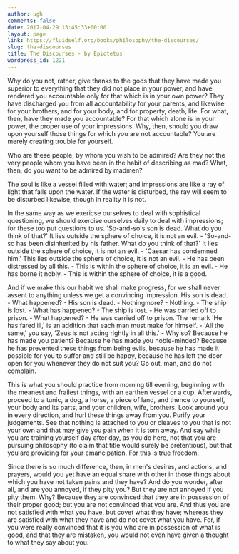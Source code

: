 ```yaml
---
author: ugh
comments: false
date: 2017-04-29 13:45:33+00:00
layout: page
link: https://fluidself.org/books/philosophy/the-discourses/
slug: the-discourses
title: The Discourses - by Epictetus
wordpress_id: 1221
---
```


Why do you not, rather, give thanks to the gods that they have made you superior to everything that they did not place in your power, and have rendered you accountable only for that which is in your own power? They have discharged you from all accountability for your parents, and likewise for your brothers, and for your body, and for property, death, life. For what, then, have they made you accountable? For that which alone is in your power, the proper use of your impressions. Why, then, should you draw upon yourself those things for which you are not accountable? You are merely creating trouble for yourself.
 
Who are these people, by whom you wish to be admired? Are they not the very people whom you have been in the habit of describing as mad? What, then, do you want to be admired by madmen?
 
The soul is like a vessel filled with water; and impressions are like a ray of light that falls upon the water. If the water is disturbed, the ray will seem to be disturbed likewise, though in reality it is not.
 
In the same way as we exericse ourselves to deal with sophistical questioning, we should exercise ourselves daily to deal with impressions; for these too put questions to us. 'So-and-so's son is dead. What do you think of that?' It lies outside the sphere of choice, it is not an evil. - 'So-and-so has been disinherited by his father. What do you think of that?' It lies outside the sphere of choice, it is not an evil. - 'Caesar has condemned him.' This lies outside the sphere of choice, it is not an evil. - He has been distressed by all this. - This is within the sphere of choice, it is an evil. - He has borne it nobly. - This is within the sphere of choice, it is a good.

And if we make this our habit we shall make progress, for we shall never assent to anything unless we get a convincing impression. His son is dead. - What happened? - His son is dead. - Nothingmore? - Nothing. - The ship is lost. - What has happened? - The ship is lost. - He was carried off to prison. - What happened? - He was carried off to prison. The remark 'He has fared ill,' is an addition that each man must make for himself. - 'All the same,' you say, 'Zeus is not acting rightly in all this.' - Why so? Because he has made you patient? Because he has made you noble-minded? Because he has prevented these things from being evils, because he has made it possible for you to suffer and still be happy, because he has left the door open for you whenever they do not suit you? Go out, man, and do not complain.
 
This is what you should practice from morning till evening, beginning with the meanest and frailest things, with an earthen vessel or a cup. Afterwards, proceed to a tunic, a dog, a horse, a piece of land, and thence to yourself, your body and its parts, and your children, wife, brothers. Look around you in every direction, and hurl these things away from you. Purify your judgements. See that nothing is attached to you or cleaves to you that is not your own and that may give you pain when it is torn away. And say while you are training yourself day after day, as you do here, not that you are pursuing philosophy (to claim that title would surely be pretentious), but that you are providing for your emancipation. For this is true freedom.
 
Since there is so much difference, then, in men's desires, and actions, and prayers, would you yet have an equal share with other in those things about which you have not taken pains and they have? And do you wonder, after all, and are you annoyed, if they pity you? But they are not annoyed if you pity them. Why? Because they are convinced that they are in possession of their proper good; but you are not convinced that you are. And thus you are not satisfied with what you have, but covet what they have; whereas they are satisfied with what they have and do not covet what you have. For, if you were really convinced that it is you who are in possession of what is good, and that they are mistaken, you would not even have given a thought to what they say about you.
